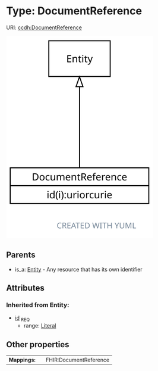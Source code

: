 
# Type: DocumentReference




URI: [ccdh:DocumentReference](https://ccdh.org/DocumentReference)


![img](images/DocumentReference.svg)

## Parents

 *  is_a: [Entity](Entity.md) - Any resource that has its own identifier

## Attributes


### Inherited from Entity:

 * [id](id.md)  <sub>REQ</sub>
    * range: [Literal](types/Literal.md)

## Other properties

|  |  |  |
| --- | --- | --- |
| **Mappings:** | | FHIR:DocumentReference |

